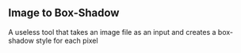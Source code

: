 ## Image to Box-Shadow

A useless tool that takes an image file as an input
and creates a box-shadow style for each pixel